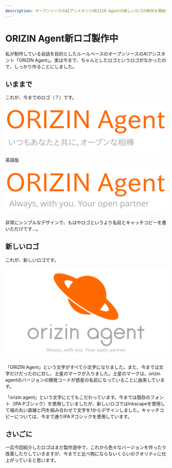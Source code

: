 ```yaml
---
description: オープンソースのAIアシスタントORIZIN Agentの新しいロゴの制作を開始しました。
---
```


# ORIZIN Agent新ロゴ製作中

私が制作している会話を目的としたルールベースのオープンソースのAIアシスタント「ORIZIN Agent」。実は今まで、ちゃんとしたロゴというロゴがなかったので、しっかり作ることにしました。

## いままで

これが、今までのロゴ（？）です。

![古いロゴの日本語版](old_logo.svg)

英語版

![古いロゴの英語版](en_header_image.svg)

非常にシンプルなデザインで、もはやロゴというより名前とキャッチコピーを書いただけです...。

## 新しいロゴ

これが、新しいロゴです。

![新しいロゴ](new_logo.svg)

「ORIZIN Agent」という文字がすべて小文字になりました。また、今までは文字だけだったのに対し、土星のマークが入りました。土星のマークは、orizin agentのバージョンの開発コードが惑星の名前になっていることに由来しています。

「orizin agent」という文字にとてもこだわっています。今までは既存のフォント（IPA Pゴシック）を使用していましたが、新しいロゴではInkscapeを使用して端の丸い直線と円を組み合わせて文字を1からデザインしました。キャッチコピーについては、今まで通りIPA Pゴシックを使用しています。

## さいごに

一応今回紹介したロゴはまだ製作途中で、これから色々なバージョンを作ったり改善したりしていきますが、今までと比べ物にならないくらいのクオリティに仕上がっていると思います。
